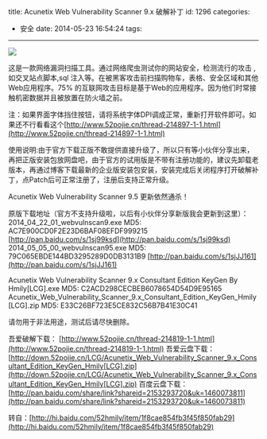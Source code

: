 title: Acunetix Web Vulnerability Scanner 9.x 破解补丁
id: 1296
categories:
  - 安全
date: 2014-05-23 16:54:24
tags:
---

![](http://ww3.sinaimg.cn/mw690/841aea59jw1egob9drssoj20o20gedi9.jpg)

这是一款网络漏洞扫描工具。通过网络爬虫测试你的网站安全，检测流行的攻击 ,如交叉站点脚本,sql 注入等。在被黑客攻击前扫描购物车，表格、安全区域和其他Web应用程序。75% 的互联网攻击目标是基于Web的应用程序。因为他们时常接触机密数据并且被放置在防火墙之前。
<!--more-->
注：如果界面字体挡住按钮，请将系统字体DPI调成正常，重新打开软件即可。如果还不行看看这个[http://www.52pojie.cn/thread-214897-1-1.html](http://www.52pojie.cn/thread-214897-1-1.html)

使用说明:由于官方下载正版不敢提供直接升级了，所以只有等小伙伴分享出来，再把正版安装包放网盘吧，由于官方的试用版是不带有注册功能的，建议先卸载老版本，再通过博客下载最新的企业版安装包安装，安装完成后关闭程序打开破解补丁，点Patch后可正常注册了，注册后支持正常升级。

Acunetix Web Vulnerability Scanner 9.5 更新依然通杀！

原版下载地址（官方不支持升级啦，以后有小伙伴分享新版我会更新到这里）：
2014_04_22_01_webvulnscan9.exe MD5: AC7E900CD0F2E23D6BAF08EFDF999215
[http://pan.baidu.com/s/1sj99ksd](http://pan.baidu.com/s/1sj99ksd)
2014_05_05_00_webvulnscan95.exe MD5: 79C065EBDE144BD3295289D0DB3131B9
[http://pan.baidu.com/s/1sjJJ161](http://pan.baidu.com/s/1sjJJ161)

Acunetix Web Vulnerability Scanner 9.x Consultant Edition KeyGen By Hmily[LCG].exe
MD5: C2ACD298CECBEB6078654D54D9E95165
Acunetix_Web_Vulnerability_Scanner_9.x_Consultant_Edition_KeyGen_Hmily[LCG].zip
MD5: E33C26BF723E5CE832C56B7B41E30C41

请勿用于非法用途，测试后请尽快删除。

吾爱破解下载：
[http://www.52pojie.cn/thread-214819-1-1.html](http://www.52pojie.cn/thread-214819-1-1.html)
吾爱云盘下载：
[http://down.52pojie.cn/LCG/Acunetix_Web_Vulnerability_Scanner_9.x_Consultant_Edition_KeyGen_Hmily[LCG].zip](http://down.52pojie.cn/LCG/Acunetix_Web_Vulnerability_Scanner_9.x_Consultant_Edition_KeyGen_Hmily[LCG].zip)
百度云盘下载：
[http://pan.baidu.com/share/link?shareid=2153293720&uk=1460073811](http://pan.baidu.com/share/link?shareid=2153293720&uk=1460073811)

转自：[http://hi.baidu.com/52hmily/item/1f8cae854fb3f45f850fab29](http://hi.baidu.com/52hmily/item/1f8cae854fb3f45f850fab29)